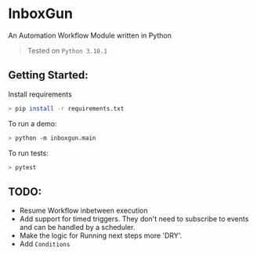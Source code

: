 # InboxGun
An Automation Workflow Module written in Python

> Tested on `Python 3.10.1`


## Getting Started:
Install requirements
```bash
> pip install -r requirements.txt
```

To run a demo:
```bash
> python -m inboxgun.main
```

To run tests:

```bash
> pytest 
```

## TODO: 
 - Resume Workflow inbetween execution
 - Add support for timed triggers. They don't need to subscribe to events and can be handled by a scheduler.
 - Make the logic for Running next steps more 'DRY'.
 - Add `Conditions`
